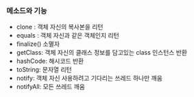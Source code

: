 ### 메소드와 기능
- clone : 객체 자신의 복사본을 리턴
- equals : 객체 자신과 같은 객체인지 리턴
- finalize() 소멸자
- getClass: 객체 자신의 클래스 정보를 담고있는 class 인스턴스 반환
- hashCode: 해시코드 반환
- toString: 문자열 리턴
- notify: 객체 자신 사용하려고 기다리는 쓰레드 하나만 깨움
- notifyAll: 모든 쓰레드 깨움
